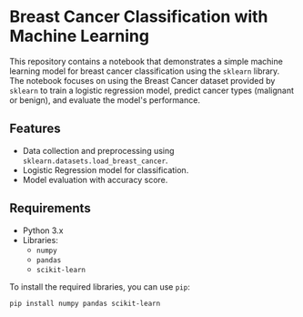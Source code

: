 # Breast Cancer Classification with Machine Learning

This repository contains a notebook that demonstrates a simple machine learning model for breast cancer classification using the `sklearn` library. The notebook focuses on using the Breast Cancer dataset provided by `sklearn` to train a logistic regression model, predict cancer types (malignant or benign), and evaluate the model's performance.

## Features

- Data collection and preprocessing using `sklearn.datasets.load_breast_cancer`.
- Logistic Regression model for classification.
- Model evaluation with accuracy score.

## Requirements

- Python 3.x
- Libraries:
  - `numpy`
  - `pandas`
  - `scikit-learn`

To install the required libraries, you can use `pip`:

```bash
pip install numpy pandas scikit-learn

